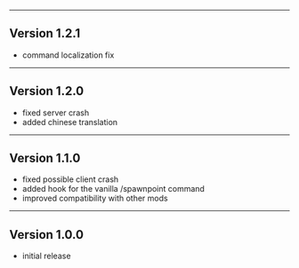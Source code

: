 ------------------------------------------------------
Version 1.2.1
------------------------------------------------------
- command localization fix

------------------------------------------------------
Version 1.2.0
------------------------------------------------------
- fixed server crash
- added chinese translation

------------------------------------------------------
Version 1.1.0
------------------------------------------------------
- fixed possible client crash
- added hook for the vanilla /spawnpoint command
- improved compatibility with other mods

------------------------------------------------------
Version 1.0.0
------------------------------------------------------
- initial release
